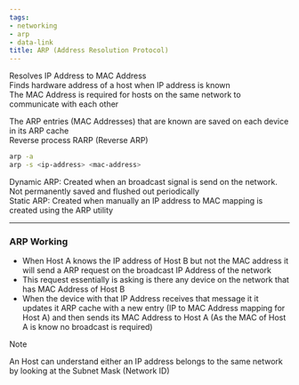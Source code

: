 ```yaml
---
tags:
- networking
- arp
- data-link
title: ARP (Address Resolution Protocol)
---
```


Resolves IP Address to MAC Address  
Finds hardware address of a host when IP address is known  
The MAC Address is required for hosts on the same network to communicate with each other

The ARP entries (MAC Addresses) that are known are saved on each device in its ARP cache  
Reverse process RARP (Reverse ARP)

````bash
arp -a
arp -s <ip-address> <mac-address>
````

Dynamic ARP: Created when an broadcast signal is send on the network. Not permanently saved and flushed out periodically  
Static ARP: Created when manually an IP address to MAC mapping is created using the ARP utility

---

### ARP Working

* When Host A knows the IP address of Host B but not the MAC address it will send a ARP request on the broadcast IP Address of the network 
* This request essentially is asking is there any device on the network that has MAC Address of Host B
* When the device with that IP Address receives that message it it updates it ARP cache with a new entry (IP to MAC Address mapping for Host A) and then sends its MAC Address to Host A (As the MAC of Host A is know no broadcast is required)

 > [!NOTE]
 > An Host can understand either an IP address belongs to the same network by looking at the Subnet Mask (Network ID)